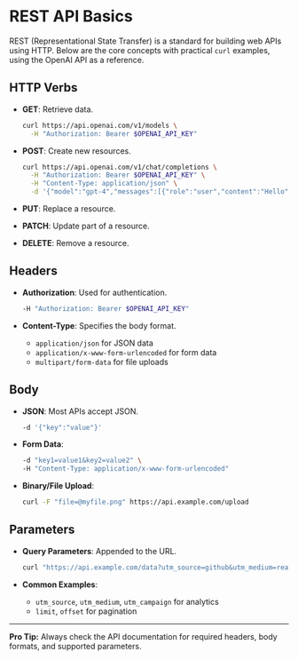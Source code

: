 # REST API Basics

REST (Representational State Transfer) is a standard for building web APIs using HTTP. Below are the core concepts with practical `curl` examples, using the OpenAI API as a reference.

## HTTP Verbs

- **GET**: Retrieve data.

  ```bash
  curl https://api.openai.com/v1/models \
    -H "Authorization: Bearer $OPENAI_API_KEY"
  ```

- **POST**: Create new resources.

  ```bash
  curl https://api.openai.com/v1/chat/completions \
    -H "Authorization: Bearer $OPENAI_API_KEY" \
    -H "Content-Type: application/json" \
    -d '{"model":"gpt-4","messages":[{"role":"user","content":"Hello"}]}'
  ```

- **PUT**: Replace a resource.
- **PATCH**: Update part of a resource.
- **DELETE**: Remove a resource.

## Headers

- **Authorization**: Used for authentication.

  ```bash
  -H "Authorization: Bearer $OPENAI_API_KEY"
  ```

- **Content-Type**: Specifies the body format.
  - `application/json` for JSON data
  - `application/x-www-form-urlencoded` for form data
  - `multipart/form-data` for file uploads

## Body

- **JSON**: Most APIs accept JSON.

  ```bash
  -d '{"key":"value"}'
  ```

- **Form Data**:

  ```bash
  -d "key1=value1&key2=value2" \
  -H "Content-Type: application/x-www-form-urlencoded"
  ```

- **Binary/File Upload**:

  ```bash
  curl -F "file=@myfile.png" https://api.example.com/upload
  ```

## Parameters

- **Query Parameters**: Appended to the URL.

  ```bash
  curl "https://api.example.com/data?utm_source=github&utm_medium=readme"
  ```

- **Common Examples**:
  - `utm_source`, `utm_medium`, `utm_campaign` for analytics
  - `limit`, `offset` for pagination

---

**Pro Tip:** Always check the API documentation for required headers, body formats, and supported parameters.
